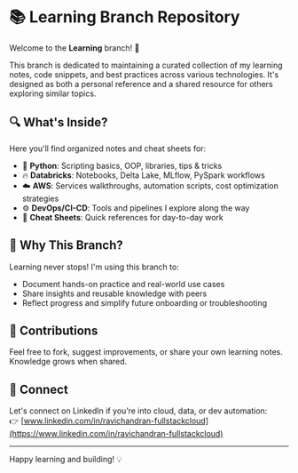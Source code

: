 
# 📚 Learning Branch Repository

Welcome to the **Learning** branch! 🚀

This branch is dedicated to maintaining a curated collection of my learning notes, code snippets, and best practices across various technologies. It's designed as both a personal reference and a shared resource for others exploring similar topics.

## 🔍 What's Inside?

Here you'll find organized notes and cheat sheets for:

- 🐍 **Python**: Scripting basics, OOP, libraries, tips & tricks
- 🔥 **Databricks**: Notebooks, Delta Lake, MLflow, PySpark workflows
- ☁️ **AWS**: Services walkthroughs, automation scripts, cost optimization strategies
- ⚙️ **DevOps/CI-CD**: Tools and pipelines I explore along the way
- 📘 **Cheat Sheets**: Quick references for day-to-day work

## 🎯 Why This Branch?

Learning never stops! I'm using this branch to:

- Document hands-on practice and real-world use cases
- Share insights and reusable knowledge with peers
- Reflect progress and simplify future onboarding or troubleshooting

## 🙌 Contributions

Feel free to fork, suggest improvements, or share your own learning notes. Knowledge grows when shared.

## 🔗 Connect

Let's connect on LinkedIn if you’re into cloud, data, or dev automation:  
👉 [www.linkedin.com/in/ravichandran-fullstackcloud](https://www.linkedin.com/in/ravichandran-fullstackcloud)

---

Happy learning and building! 💡

